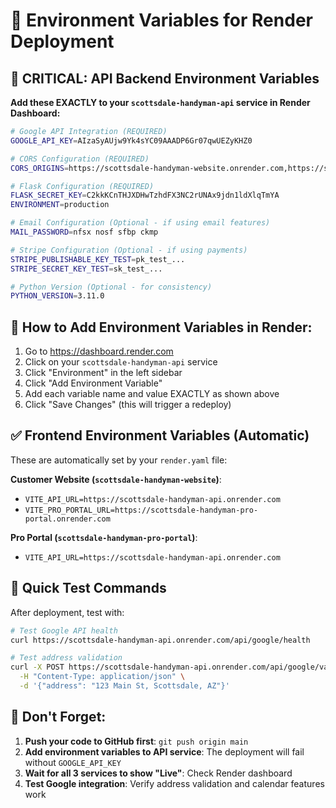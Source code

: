 # 🔐 Environment Variables for Render Deployment

## 🚨 CRITICAL: API Backend Environment Variables

**Add these EXACTLY to your `scottsdale-handyman-api` service in Render Dashboard:**

```bash
# Google API Integration (REQUIRED)
GOOGLE_API_KEY=AIzaSyAUjw9Yk4sYC09AAADP6Gr07qwUEZyKHZ0

# CORS Configuration (REQUIRED)
CORS_ORIGINS=https://scottsdale-handyman-website.onrender.com,https://scottsdale-handyman-pro-portal.onrender.com

# Flask Configuration (REQUIRED)
FLASK_SECRET_KEY=C2kkKCnTHJXDHwTzhdFX3NC2rUNAx9jdn1ldXlqTmYA
ENVIRONMENT=production

# Email Configuration (Optional - if using email features)
MAIL_PASSWORD=nfsx nosf sfbp ckmp

# Stripe Configuration (Optional - if using payments)
STRIPE_PUBLISHABLE_KEY_TEST=pk_test_...
STRIPE_SECRET_KEY_TEST=sk_test_...

# Python Version (Optional - for consistency)
PYTHON_VERSION=3.11.0
```

## 📝 How to Add Environment Variables in Render:

1. Go to https://dashboard.render.com
2. Click on your `scottsdale-handyman-api` service
3. Click "Environment" in the left sidebar
4. Click "Add Environment Variable"
5. Add each variable name and value EXACTLY as shown above
6. Click "Save Changes" (this will trigger a redeploy)

## ✅ Frontend Environment Variables (Automatic)

These are automatically set by your `render.yaml` file:

**Customer Website (`scottsdale-handyman-website`)**:
- `VITE_API_URL=https://scottsdale-handyman-api.onrender.com`
- `VITE_PRO_PORTAL_URL=https://scottsdale-handyman-pro-portal.onrender.com`

**Pro Portal (`scottsdale-handyman-pro-portal`)**:
- `VITE_API_URL=https://scottsdale-handyman-api.onrender.com`

## 🎯 Quick Test Commands

After deployment, test with:

```bash
# Test Google API health
curl https://scottsdale-handyman-api.onrender.com/api/google/health

# Test address validation
curl -X POST https://scottsdale-handyman-api.onrender.com/api/google/validate-address \
  -H "Content-Type: application/json" \
  -d '{"address": "123 Main St, Scottsdale, AZ"}'
```

## 🚨 Don't Forget:

1. **Push your code to GitHub first**: `git push origin main`
2. **Add environment variables to API service**: The deployment will fail without `GOOGLE_API_KEY`
3. **Wait for all 3 services to show "Live"**: Check Render dashboard
4. **Test Google integration**: Verify address validation and calendar features work

